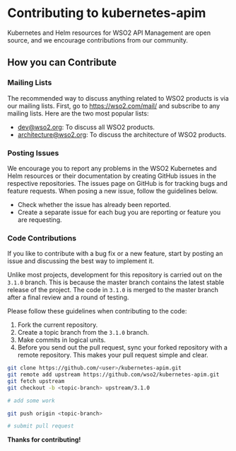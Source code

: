 # Contributing to kubernetes-apim

Kubernetes and Helm resources for WSO2 API Management are open source, and we encourage contributions  from our community.

## How you can Contribute

### Mailing Lists

The recommended way to discuss anything related to WSO2 products is via our mailing lists. First, go to https://wso2.com/mail/ and subscribe to any mailing lists. Here are the two most popular lists:

* dev@wso2.org: To discuss all WSO2 products.
* architecture@wso2.org: To discuss the architecture of WSO2 products.

### Posting Issues

We encourage you to report any problems in the WSO2 Kubernetes and Helm resources or their documentation by creating GitHub issues in the respective repositories.
The issues page on GitHub is for tracking bugs and feature requests. When posing a new issue, follow the guidelines below.

* Check whether the issue has already been reported.
* Create a separate issue for each bug you are reporting or feature you are requesting.

### Code Contributions

If you like to contribute with a bug fix or a new feature, start by posting an issue and discussing the best way to implement it.

Unlike most projects, development for this repository is carried out on the `3.1.0` branch. This is because the master branch contains
the latest stable release of the project. The code in `3.1.0` is merged to the master branch after a final review and a round of testing.

Please follow these guidelines when contributing to the code:

1. Fork the current repository.
2. Create a topic branch from the `3.1.0` branch.
3. Make commits in logical units.
4. Before you send out the pull request, sync your forked repository with a remote repository. This makes your pull request simple and clear.

```bash
git clone https://github.com/<user>/kubernetes-apim.git
git remote add upstream https://github.com/wso2/kubernetes-apim.git
git fetch upstream
git checkout -b <topic-branch> upstream/3.1.0

# add some work

git push origin <topic-branch>

# submit pull request
```

**Thanks for contributing!**
